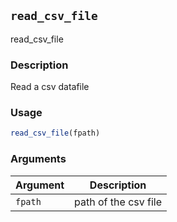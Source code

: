 ## `read_csv_file`

read_csv_file

### Description

Read a csv datafile


### Usage

```r
read_csv_file(fpath)
```

### Arguments

Argument      |Description
------------- |----------------
`fpath` | path of the csv file

